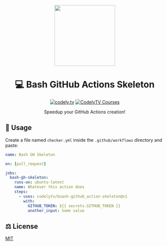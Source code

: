 <p align="center">
  <a href="http://codely.tv">
    <img src="http://codely.tv/wp-content/uploads/2016/05/cropped-logo-codelyTV.png" width="192px" height="192px"/>
  </a>
</p>

<h1 align="center">
  💻 Bash GitHub Actions Skeleton
</h1>

<p align="center">
    <a href="https://github.com/CodelyTV"><img src="https://img.shields.io/badge/CodelyTV-OS-green.svg?style=flat-square" alt="codely.tv"/></a>
    <a href="http://pro.codely.tv"><img src="https://img.shields.io/badge/CodelyTV-PRO-black.svg?style=flat-square" alt="CodelyTV Courses"/></a>
</p>

<p align="center">
    Speedup your GitHub Actions creation!
</p>

## 🚀 Usage

Create a file named `checker.yml` inside the `.github/workflows` directory and paste:

```yml
name: Bash GH Skeleton

on: [pull_request]

jobs:
  bash-gh-skeleton:
    runs-on: ubuntu-latest
    name: Whatever this action does
    steps:
      - uses: codelytv/buash-github_action-skeleton@v1
        with:
          GITHUB_TOKEN: ${{ secrets.GITHUB_TOKEN }}
          another_input: Some value
```

## ⚖️ License

[MIT](LICENSE)
